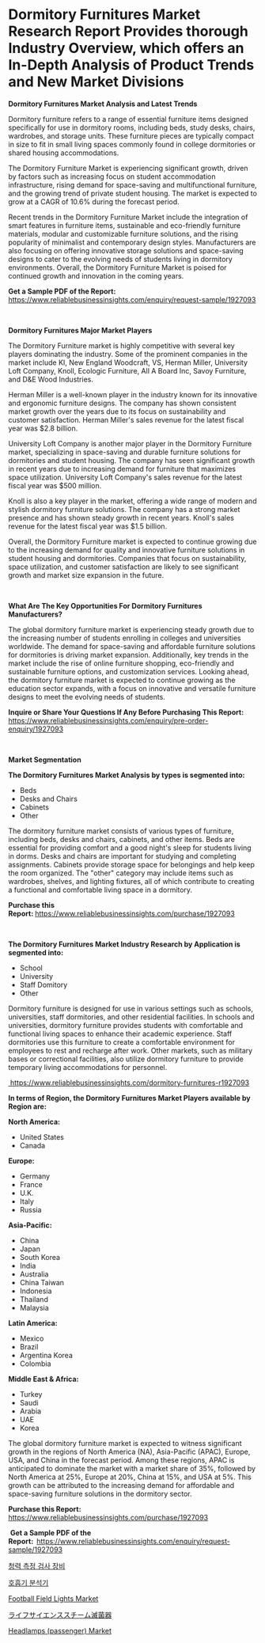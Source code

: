 <p><h1>Dormitory Furnitures Market Research Report Provides thorough Industry Overview, which offers an In-Depth Analysis of Product Trends and New Market Divisions</h1></p><p><strong>Dormitory Furnitures Market Analysis and Latest Trends</strong></p>
<p><p>Dormitory furniture refers to a range of essential furniture items designed specifically for use in dormitory rooms, including beds, study desks, chairs, wardrobes, and storage units. These furniture pieces are typically compact in size to fit in small living spaces commonly found in college dormitories or shared housing accommodations.</p><p>The Dormitory Furniture Market is experiencing significant growth, driven by factors such as increasing focus on student accommodation infrastructure, rising demand for space-saving and multifunctional furniture, and the growing trend of private student housing. The market is expected to grow at a CAGR of 10.6% during the forecast period.</p><p>Recent trends in the Dormitory Furniture Market include the integration of smart features in furniture items, sustainable and eco-friendly furniture materials, modular and customizable furniture solutions, and the rising popularity of minimalist and contemporary design styles. Manufacturers are also focusing on offering innovative storage solutions and space-saving designs to cater to the evolving needs of students living in dormitory environments. Overall, the Dormitory Furniture Market is poised for continued growth and innovation in the coming years.</p></p>
<p><strong>Get a Sample PDF of the Report:&nbsp;</strong> <a href="https://www.reliablebusinessinsights.com/enquiry/request-sample/1927093">https://www.reliablebusinessinsights.com/enquiry/request-sample/1927093</a></p>
<p>&nbsp;</p>
<p><strong>Dormitory Furnitures Major Market Players</strong></p>
<p><p>The Dormitory Furniture market is highly competitive with several key players dominating the industry. Some of the prominent companies in the market include KI, New England Woodcraft, VS, Herman Miller, University Loft Company, Knoll, Ecologic Furniture, All A Board Inc, Savoy Furniture, and D&E Wood Industries.</p><p>Herman Miller is a well-known player in the industry known for its innovative and ergonomic furniture designs. The company has shown consistent market growth over the years due to its focus on sustainability and customer satisfaction. Herman Miller's sales revenue for the latest fiscal year was $2.8 billion.</p><p>University Loft Company is another major player in the Dormitory Furniture market, specializing in space-saving and durable furniture solutions for dormitories and student housing. The company has seen significant growth in recent years due to increasing demand for furniture that maximizes space utilization. University Loft Company's sales revenue for the latest fiscal year was $500 million.</p><p>Knoll is also a key player in the market, offering a wide range of modern and stylish dormitory furniture solutions. The company has a strong market presence and has shown steady growth in recent years. Knoll's sales revenue for the latest fiscal year was $1.5 billion.</p><p>Overall, the Dormitory Furniture market is expected to continue growing due to the increasing demand for quality and innovative furniture solutions in student housing and dormitories. Companies that focus on sustainability, space utilization, and customer satisfaction are likely to see significant growth and market size expansion in the future.</p></p>
<p>&nbsp;</p>
<p><strong>What Are The Key Opportunities For Dormitory Furnitures Manufacturers?</strong></p>
<p><p>The global dormitory furniture market is experiencing steady growth due to the increasing number of students enrolling in colleges and universities worldwide. The demand for space-saving and affordable furniture solutions for dormitories is driving market expansion. Additionally, key trends in the market include the rise of online furniture shopping, eco-friendly and sustainable furniture options, and customization services. Looking ahead, the dormitory furniture market is expected to continue growing as the education sector expands, with a focus on innovative and versatile furniture designs to meet the evolving needs of students.</p></p>
<p><strong>Inquire or Share Your Questions If Any Before Purchasing This Report:</strong> <a href="https://www.reliablebusinessinsights.com/enquiry/pre-order-enquiry/1927093">https://www.reliablebusinessinsights.com/enquiry/pre-order-enquiry/1927093</a></p>
<p>&nbsp;</p>
<p><strong>Market Segmentation</strong></p>
<p><strong>The Dormitory Furnitures Market Analysis by types is segmented into:</strong></p>
<p><ul><li>Beds</li><li>Desks and Chairs</li><li>Cabinets</li><li>Other</li></ul></p>
<p><p>The dormitory furniture market consists of various types of furniture, including beds, desks and chairs, cabinets, and other items. Beds are essential for providing comfort and a good night's sleep for students living in dorms. Desks and chairs are important for studying and completing assignments. Cabinets provide storage space for belongings and help keep the room organized. The "other" category may include items such as wardrobes, shelves, and lighting fixtures, all of which contribute to creating a functional and comfortable living space in a dormitory.</p></p>
<p><strong>Purchase this Report:&nbsp;</strong><a href="https://www.reliablebusinessinsights.com/purchase/1927093">https://www.reliablebusinessinsights.com/purchase/1927093</a></p>
<p>&nbsp;</p>
<p><strong>The Dormitory Furnitures Market Industry Research by Application is segmented into:</strong></p>
<p><ul><li>School</li><li>University</li><li>Staff Domitory</li><li>Other</li></ul></p>
<p><p>Dormitory furniture is designed for use in various settings such as schools, universities, staff dormitories, and other residential facilities. In schools and universities, dormitory furniture provides students with comfortable and functional living spaces to enhance their academic experience. Staff dormitories use this furniture to create a comfortable environment for employees to rest and recharge after work. Other markets, such as military bases or correctional facilities, also utilize dormitory furniture to provide temporary living accommodations for personnel.</p></p>
<p><a href="https://www.reliablebusinessinsights.com/dormitory-furnitures-r1927093">&nbsp;https://www.reliablebusinessinsights.com/dormitory-furnitures-r1927093</a></p>
<p><strong>In terms of Region, the Dormitory Furnitures Market Players available by Region are:</strong></p>
<p>
    <p> <strong> North America: </strong>
        <ul>
            <li>United States</li>
            <li>Canada</li>
        </ul>
        </p> 
    <p> <strong> Europe: </strong>
        <ul>
            <li>Germany</li>
            <li>France</li>
            <li>U.K.</li>
            <li>Italy</li>
            <li>Russia</li>
        </ul>
        </p> 
    <p> <strong> Asia-Pacific: </strong>
        <ul>
            <li>China</li>
            <li>Japan</li>
            <li>South Korea</li>
            <li>India</li>
            <li>Australia</li>
            <li>China Taiwan</li>
            <li>Indonesia</li>
            <li>Thailand</li>
            <li>Malaysia</li>
        </ul>
        </p> 
    <p> <strong> Latin America: </strong>
        <ul>
            <li>Mexico</li>
            <li>Brazil</li>
            <li>Argentina Korea</li>
            <li>Colombia</li>
        </ul>
        </p> 
    <p> <strong> Middle East & Africa: </strong>
        <ul>
            <li>Turkey</li>
            <li>Saudi</li>
            <li>Arabia</li>
            <li>UAE</li>
            <li>Korea</li>
        </ul>
    </p>
    </p>
<p><p>The global dormitory furniture market is expected to witness significant growth in the regions of North America (NA), Asia-Pacific (APAC), Europe, USA, and China in the forecast period. Among these regions, APAC is anticipated to dominate the market with a market share of 35%, followed by North America at 25%, Europe at 20%, China at 15%, and USA at 5%. This growth can be attributed to the increasing demand for affordable and space-saving furniture solutions in the dormitory sector.</p></p>
<p><strong>Purchase this Report: </strong><a href="https://www.reliablebusinessinsights.com/purchase/1927093">https://www.reliablebusinessinsights.com/purchase/1927093</a></p>
<p>&nbsp;<strong>Get a Sample PDF of the Report:&nbsp;&nbsp;</strong><a href="https://www.reliablebusinessinsights.com/enquiry/request-sample/1927093">https://www.reliablebusinessinsights.com/enquiry/request-sample/1927093</a></p>
<p><strong></strong></p>
<p><p><a href="https://github.com/shampaakter36/Market-Research-Report-List-1/blob/main/5338974125227.md">청력 측정 검사 장비</a></p><p><a href="https://github.com/Nicolasrown5/Market-Research-Report-List-1/blob/main/6789499125226.md">호흡기 분석기</a></p><p><a href="https://github.com/ajohirul8010/Market-Research-Report-List-1/blob/main/football-field-lights-market.md">Football Field Lights Market</a></p><p><a href="https://github.com/decker5351/Market-Research-Report-List-1/blob/main/1421408116474.md">ライフサイエンススチーム滅菌器</a></p><p><a href="https://github.com/kpvmspce33/Market-Research-Report-List-1/blob/main/headlamps-passenger-market.md">Headlamps (passenger) Market</a></p></p>